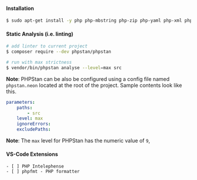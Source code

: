 
#### Installation

```bash
$ sudo apt-get install -y php php-mbstring php-zip php-yaml php-xml php-uuid php-sqlite3 php-gd php-json php-curl composer 
```

#### Static Analysis (i.e. linting)

```bash
# add linter to current project
$ composer require --dev phpstan/phpstan

# run with max strictness
$ vendor/bin/phpstan analyse --level=max src
```

**Note**: PHPStan can be also be configured using a config file named `phpstan.neon` located at the root of the project. Sample contents look like this.

```yaml
parameters:
    paths:
        - src
    level: max
    ignoreErrors:
    excludePaths:
```

**Note**: The `max` level for PHPStan has the numeric value of `9`,


#### VS-Code Extensions

```
- [ ] PHP Intelephense
- [ ] phpfmt - PHP formatter
```